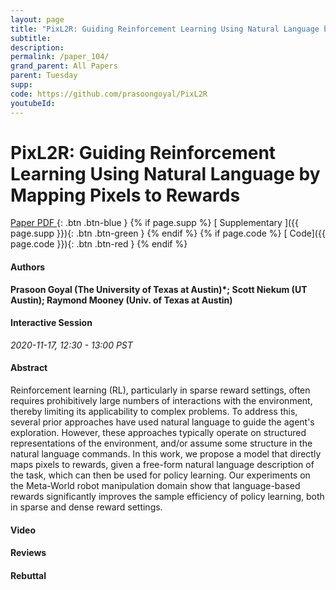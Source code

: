 ```yaml
---
layout: page
title: "PixL2R: Guiding Reinforcement Learning Using Natural Language by Mapping Pixels to Rewards"
subtitle: 
description:
permalink: /paper_104/
grand_parent: All Papers
parent: Tuesday
supp: 
code: https://github.com/prasoongoyal/PixL2R
youtubeId: 
---
```


# PixL2R: Guiding Reinforcement Learning Using Natural Language by Mapping Pixels to Rewards

[<i class="fa fa-file-text-o" aria-hidden="true"></i> Paper PDF ](https://drive.google.com/file/d/1deMLP1C-NprbfZbtgbUuIAK60OBkInNm/view){: .btn .btn-blue } {% if page.supp %} [<i class="fa fa-file-text-o" aria-hidden="true"></i> Supplementary ]({{ page.supp }}){: .btn .btn-green } {% endif %} {% if page.code %} [<i class="fa fa-github" aria-hidden="true"></i> Code]({{ page.code }}){: .btn .btn-red }
{% endif %}

#### Authors
**Prasoon Goyal (The University of Texas at Austin)*; Scott Niekum (UT Austin); Raymond Mooney (Univ. of Texas at Austin)**

#### Interactive Session
*2020-11-17, 12:30 - 13:00 PST*

#### Abstract
Reinforcement learning (RL), particularly in sparse reward settings, often requires prohibitively large numbers of interactions with the environment, thereby limiting its applicability to complex problems. To address this, several prior approaches have used natural language to guide the agent's exploration. However, these approaches typically operate on structured representations of the environment, and/or assume some structure in the natural language commands. In this work, we propose a model that directly maps pixels to rewards, given a free-form natural language description of the task, which can then be used for policy learning. Our experiments on the Meta-World robot manipulation domain show that  language-based rewards significantly improves the sample efficiency of policy learning, both in sparse and dense reward settings. 


#### Video 

#### Reviews

#### Rebuttal
